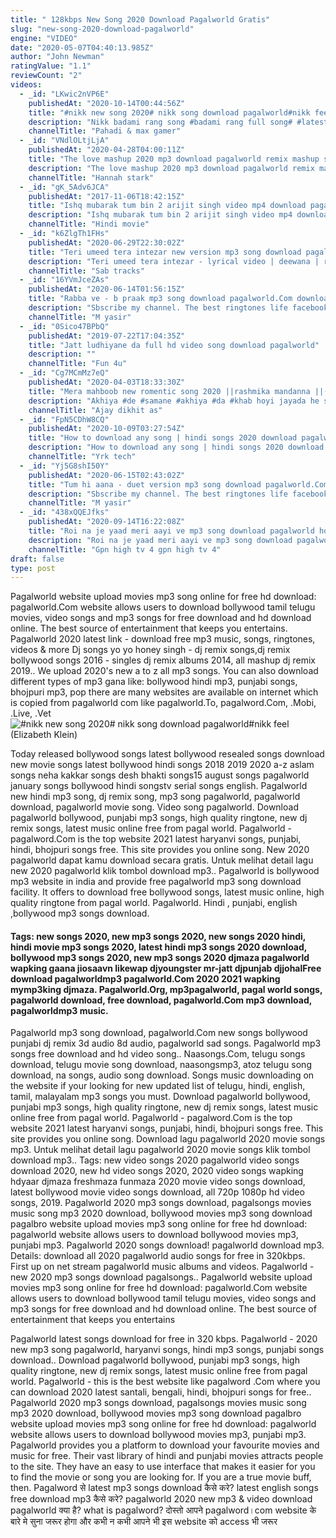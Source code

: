 ```yaml
---
title: " 128kbps New Song 2020 Download Pagalworld Gratis"
slug: "new-song-2020-download-pagalworld"
engine: "VIDEO"
date: "2020-05-07T04:40:13.985Z"
author: "John Newman"
ratingValue: "1.1"
reviewCount: "2"
videos:
  - _id: "LKwic2nVP6E"
    publishedAt: "2020-10-14T00:44:56Z"
    title: "#nikk new song 2020# nikk song download pagalworld#nikk feel"
    description: "Nikk badami rang song #badami rang full song# #latest2020punjabisong #punjabilatestsong #newpunjabisong # bangmusicnikk # punjabi, punjabigane"
    channelTitle: "Pahadi & max gamer"
  - _id: "VNdlOLtjLjA"
    publishedAt: "2020-04-28T04:00:11Z"
    title: "The love mashup 2020 mp3 download pagalworld remix mashup songs 2020"
    description: "The love mashup 2020 mp3 download pagalworld remix mashup songs 2020 the love mashup 2020 mp3 download pagalworld"
    channelTitle: "Hannah stark"
  - _id: "gK_5Adv6JCA"
    publishedAt: "2017-11-06T18:42:15Z"
    title: "Ishq mubarak tum bin 2 arijit singh video mp4 download pagalworld com"
    description: "Ishq mubarak tum bin 2 arijit singh video mp4 download pagalworld com."
    channelTitle: "Hindi movie"
  - _id: "k6ZlgTh1FHs"
    publishedAt: "2020-06-29T22:30:02Z"
    title: "Teri umeed tera intezar new version mp3 song download pagalworld"
    description: "Teri umeed tera intezar - lyrical video | deewana | rishi kapoor, divya bharti | 90&#39;s best romantic song enjoy bollywood 90&#39;s evergreen songs collection"
    channelTitle: "Sab tracks"
  - _id: "16YVmJceZAs"
    publishedAt: "2020-06-14T01:56:15Z"
    title: "Rabba ve - b praak mp3 song download pagalworld.Com download link description download mp3 music."
    description: "Sbscribe my channel. The best ringtones life facebook instagram"
    channelTitle: "M yasir"
  - _id: "0Sico47BPbQ"
    publishedAt: "2019-07-22T17:04:35Z"
    title: "Jatt ludhiyane da full hd video song download pagalworld"
    description: ""
    channelTitle: "Fun 4u"
  - _id: "Cg7MCmMz7eQ"
    publishedAt: "2020-04-03T18:33:30Z"
    title: "Mera mahboob new romentic song 2020 ||rashmika mandanna ||(pagalworld ganaa)"
    description: "Akhiya #de #samane #akhiya #da #khab hoyi jayada he singer:-stebin ben, awez darbar actor :- ramishka mandhan, vijay my facebook link:-"
    channelTitle: "Ajay dikhit as"
  - _id: "FpN5CDhW8CQ"
    publishedAt: "2020-10-09T03:27:54Z"
    title: "How to download any song | hindi songs 2020 download pagalworld | free me mp3 song download | hindi"
    description: "How to download any song | hindi songs 2020 download pagalworld | free me mp3 song download | hii friends in this video iam telling you how to download"
    channelTitle: "Yrk tech"
  - _id: "Yj5G8shI50Y"
    publishedAt: "2020-06-15T02:43:02Z"
    title: "Tum hi aana - duet version mp3 song download pagalworld.Com song download link description mp3 song"
    description: "Sbscribe my channel. The best ringtones life facebook instagram"
    channelTitle: "M yasir"
  - _id: "438xQQEJfks"
    publishedAt: "2020-09-14T16:22:08Z"
    title: "Roi na je yaad meri aayi ve mp3 song download pagalworld hd #hindi #song #new"
    description: "Roi na je yaad meri aayi ve mp3 song download pagalworld hd roi na je yaad meri aayi ve mp3 song download pagalworld hd roi na je yaad meri"
    channelTitle: "Gpn high tv 4 gpn high tv 4"
draft: false
type: post
---
```


Pagalworld website upload movies mp3 song online for free hd download: pagalworld.Com website allows users to download bollywood tamil telugu movies, video songs and mp3 songs for free download and hd download online. The best source of entertainment that keeps you entertains. Pagalworld 2020 latest link - download free mp3 music, songs, ringtones, videos &amp; more Dj songs yo yo honey singh - dj remix songs,dj remix bollywood songs 2016 - singles dj remix albums 2014, all mashup dj remix 2019.. We upload 2020&#39;s new a to z all mp3 songs. You can also download different types of mp3 gana like: bollywood hindi mp3, punjabi songs, bhojpuri mp3, pop there are many websites are available on internet which is copied from pagalworld com like pagalworld.To, pagalword.Com, .Mobi, .Live, .Vet
![#nikk new song 2020# nikk song download pagalworld#nikk feel (Elizabeth Klein)](https://i.ytimg.com/vi/LKwic2nVP6E/hqdefault.jpg "#nikk new song 2020# nikk song download pagalworld#nikk feel (Roxie Wheeler)")

Today released bollywood songs latest bollywood resealed songs download new movie songs latest bollywood hindi songs 2018 2019 2020 a-z aslam songs neha kakkar songs desh bhakti songs15 august songs pagalworld january songs bollywood hindi songstv serial songs english. Pagalworld new hindi mp3 song, dj remix song, mp3 song pagalworld, pagalworld download, pagalworld movie song. Video song pagalworld. Download pagalworld bollywood, punjabi mp3 songs, high quality ringtone, new dj remix songs, latest music online free from pagal world. Pagalworld - pagalword.Com is the top website 2021 latest haryanvi songs, punjabi, hindi, bhojpuri songs free. This site provides you online song. New 2020 pagalworld dapat kamu download secara gratis. Untuk melihat detail lagu new 2020 pagalworld klik tombol download mp3.. Pagalworld is bollywood mp3 website in india and provide free pagalworld mp3 song download facility. It offers to download free bollywood songs, latest music online, high quality ringtone from pagal world. Pagalworld. Hindi , punjabi, english ,bollywood mp3 songs download.
<!--inArticleAds-->

<!--galleryOne-->

#### Tags: new songs 2020, new mp3 songs 2020, new songs 2020 hindi, hindi movie mp3 songs 2020, latest hindi mp3 songs 2020 download, bollywood mp3 songs 2020, new mp3 songs 2020 djmaza pagalworld wapking gaana jiosaavn likewap djyoungster mr-jatt djpunjab djjohalFree download pagalworldmp3 pagalworld.Com 2020 2021 wapking mymp3king djmaza. Pagalworld.Org, mp3pagalworld, pagal world songs, pagalworld download, free download, pagalworld.Com mp3 download, pagalworldmp3 music.
<!--inArticleAds-->

<!--galleryTwo-->

Pagalworld mp3 song download, pagalworld.Com new songs bollywood punjabi dj remix 3d audio 8d audio, pagalworld sad songs. Pagalworld mp3 songs free download and hd video song.. Naasongs.Com, telugu songs download, telugu movie song download, naasongsmp3, atoz telugu song download, na songs, audio song download. Songs music downloading on the website if your looking for new updated list of telugu, hindi, english, tamil, malayalam mp3 songs you must. Download pagalworld bollywood, punjabi mp3 songs, high quality ringtone, new dj remix songs, latest music online free from pagal world. Pagalworld - pagalword.Com is the top website 2021 latest haryanvi songs, punjabi, hindi, bhojpuri songs free. This site provides you online song. Download lagu pagalworld 2020 movie songs mp3. Untuk melihat detail lagu pagalworld 2020 movie songs klik tombol download mp3.. Tags: new video songs 2020 pagalworld video songs download 2020, new hd video songs 2020, 2020 video songs wapking hdyaar djmaza freshmaza funmaza 2020 movie video songs download, latest bollywood movie video songs download, all 720p 1080p hd video songs, 2019. Pagalworld 2020 mp3 songs download, pagalsongs movies music song mp3 2020 download, bollywood movies mp3 song download pagalbro website upload movies mp3 song online for free hd download: pagalworld website allows users to download bollywood movies mp3, punjabi mp3. Pagalworld 2020 songs download! pagalworld download mp3. Details: download all 2020 pagalworld audio songs for free in 320kbps. First up on net stream pagalworld music albums and videos. Pagalworld - new 2020 mp3 songs download pagalsongs.. Pagalworld website upload movies mp3 song online for free hd download: pagalworld.Com website allows users to download bollywood tamil telugu movies, video songs and mp3 songs for free download and hd download online. The best source of entertainment that keeps you entertains
<!--galleryThree-->

Pagalworld latest songs download for free in 320 kbps. Pagalworld - 2020 new mp3 song pagalworld, haryanvi songs, hindi mp3 songs, punjabi songs download.. Download pagalworld bollywood, punjabi mp3 songs, high quality ringtone, new dj remix songs, latest music online free from pagal world. Pagalworld - this is the best website like pagalword .Com where you can download 2020 latest santali, bengali, hindi, bhojpuri songs for free.. Pagalworld 2020 mp3 songs download, pagalsongs movies music song mp3 2020 download, bollywood movies mp3 song download pagalbro website upload movies mp3 song online for free hd download: pagalworld website allows users to download bollywood movies mp3, punjabi mp3. Pagalworld provides you a platform to download your favourite movies and music for free. Their vast library of hindi and punjabi movies attracts people to the site. They have an easy to use interface that makes it easier for you to find the movie or song you are looking for. If you are a true movie buff, then. Pagalword से latest mp3 songs download कैसे करे? latest english songs free download mp3 कैसे करे? pagalworld 2020 new mp3 &amp; video download pagalworld क्या है? what is pagalword? दोस्तो आपने pagalword।com website के बारे मे सुना जरूर होगा और कभी न कभी आपने भी इस website को access भी जरूर